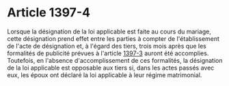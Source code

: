 # Article 1397-4

Lorsque la désignation de la loi applicable est faite au cours du mariage, cette désignation prend effet entre les parties à compter de l'établissement de l'acte de désignation et, à l'égard des tiers, trois mois après que les formalités de publicité prévues à l'article <a href='/code-civil/livre-iii-des-differentes-manieres-dont-on-acquiert-la-propriete/titre-v-du-contrat-de-mariage-et-des-regimes-matrimoniaux/chapitre-ier-dispositions-generales/1397-3.md' title='Code civil - art. 1397-3 (V)'>1397-3</a> auront été accomplies. Toutefois, en l'absence d'accomplissement de ces formalités, la désignation de la loi applicable est opposable aux tiers si, dans les actes passés avec eux, les époux ont déclaré la loi applicable à leur régime matrimonial.